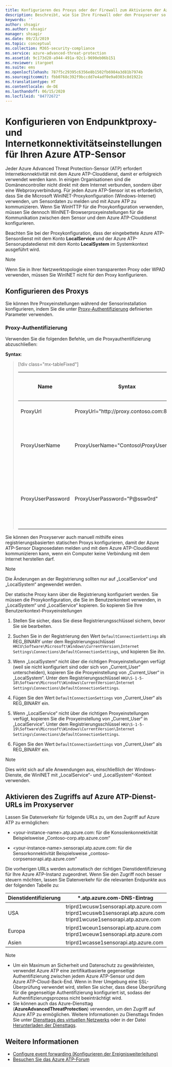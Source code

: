 ```yaml
---
title: Konfigurieren des Proxys oder der Firewall zum Aktivieren der Azure ATP-Kommunikation mit dem Sensor
description: Beschreibt, wie Sie Ihre Firewall oder den Proxyserver so einrichten, um die Kommunikation zwischen dem Azure ATP-Clouddienst und den Azure ATP-Sensoren zuzulassen.
keywords: ''
author: shsagir
ms.author: shsagir
manager: shsagir
ms.date: 09/23/2019
ms.topic: conceptual
ms.collection: M365-security-compliance
ms.service: azure-advanced-threat-protection
ms.assetid: 9c173d28-a944-491a-92c1-9690eb06b151
ms.reviewer: itargoet
ms.suite: ems
ms.openlocfilehash: 787f5c29395c6356e8b1502fb6984a3d81b7974b
ms.sourcegitcommit: fbb0768c392f9bccdd7e4adf0e9a0303c8d1922c
ms.translationtype: HT
ms.contentlocale: de-DE
ms.lasthandoff: 06/15/2020
ms.locfileid: "84772672"
---
```

# <a name="configure-endpoint-proxy-and-internet-connectivity-settings-for-your-azure-atp-sensor"></a>Konfigurieren von Endpunktproxy- und Internetkonnektivitätseinstellungen für Ihren Azure ATP-Sensor

Jeder Azure Advanced Threat Protection-Sensor (ATP) erfordert Internetkonnektivität mit dem Azure ATP-Clouddienst, damit er erfolgreich verwendet werden kann. In einigen Organisationen sind die Domänencontroller nicht direkt mit dem Internet verbunden, sondern über eine Webproxyverbindung. Für jeden Azure ATP-Sensor ist es erforderlich, dass Sie die Microsoft WinINET-Proxykonfiguration (Windows-Internet) verwenden, um Sensordaten zu melden und mit Azure ATP zu kommunizieren. Wenn Sie WinHTTP für die Proxykonfiguration verwenden, müssen Sie dennoch WinINET-Browserproxyeinstellungen für die Kommunikation zwischen dem Sensor und dem Azure ATP-Clouddienst konfigurieren.

Beachten Sie bei der Proxykonfiguration, dass der eingebettete Azure ATP-Sensordienst mit dem Konto **LocalService** und der Azure ATP-Sensorupdatedienst mit dem Konto **LocalSystem** im Systemkontext ausgeführt wird.

> [!NOTE]
> Wenn Sie in Ihrer Netzwerktopologie einen transparenten Proxy oder WPAD verwenden, müssen Sie WinINET nicht für den Proxy konfigurieren.

## <a name="configure-the-proxy"></a>Konfigurieren des Proxys

Sie können Ihre Proxyeinstellungen während der Sensorinstallation konfigurieren, indem Sie die unter [Proxy-Authentifizierung](https://docs.microsoft.com/azure-advanced-threat-protection/atp-silent-installation#proxy-authentication) definierten Parameter verwenden.

### <a name="proxy-authentication"></a>Proxy-Authentifizierung

Verwenden Sie die folgenden Befehle, um die Proxyauthentifizierung abzuschließen:

**Syntax**:

> [!div class="mx-tableFixed"]
>
> |Name|Syntax|Erforderlich für die unbeaufsichtigte Installation?|Beschreibung|
> |-------------|----------|---------|---------|
> |ProxyUrl|ProxyUrl="http\://proxy.contoso.com:8080"|Nein|Gibt die ProxyUrl und die Portnummer für den Azure ATP Sensor an.|
> |ProxyUserName|ProxyUserName="Contoso\ProxyUser"|Nein|Wenn Ihr Proxydienst eine Authentifizierung erfordert, geben Sie einen Benutzernamen im Format „DOMÄNE\Benutzer“ an.|
> |ProxyUserPassword|ProxyUserPassword="P@ssw0rd"|Nein|Gibt das Kennwort für den Proxybenutzernamen an. *Anmeldeinformationen werden verschlüsselt und lokal vom Azure ATP-Sensor gespeichert.|

Sie können den Proxyserver auch manuell mithilfe eines registrierungsbasierten statischen Proxys konfigurieren, damit der Azure ATP-Sensor Diagnosedaten melden und mit dem Azure ATP-Clouddienst kommunizieren kann, wenn ein Computer keine Verbindung mit dem Internet herstellen darf.

> [!NOTE]
> Die Änderungen an der Registrierung sollten nur auf „LocalService“ und „LocalSystem“ angewendet werden.

Der statische Proxy kann über die Registrierung konfiguriert werden. Sie müssen die Proxykonfiguration, die Sie im Benutzerkontext verwenden, in „LocalSystem“ und „LocalService“ kopieren. So kopieren Sie Ihre Benutzerkontext-Proxyeinstellungen

1. Stellen Sie sicher, dass Sie diese Registrierungsschlüssel sichern, bevor Sie sie bearbeiten.

1. Suchen Sie in der Registrierung den Wert `DefaultConnectionSettings` als REG_BINARY unter dem Registrierungsschlüssel `HKCU\Software\Microsoft\Windows\CurrentVersion\Internet Settings\Connections\DefaultConnectionSettings`, und kopieren Sie ihn.

1. Wenn „LocalSystem“ nicht über die richtigen Proxyeinstellungen verfügt (weil sie nicht konfiguriert sind oder sich von „Current_User“ unterscheiden), kopieren Sie die Proxyeinstellung von „Current_User“ in „LocalSystem“. Unter dem Registrierungsschlüssel `HKU\S-1-5-18\Software\Microsoft\Windows\CurrentVersion\Internet Settings\Connections\DefaultConnectionSettings`.

1. Fügen Sie den Wert `DefaultConnectionSettings` von „Current_User“ als REG_BINARY ein.

1. Wenn „LocalService“ nicht über die richtigen Proxyeinstellungen verfügt, kopieren Sie die Proxyeinstellung von „Current_User“ in „LocalService“. Unter dem Registrierungsschlüssel `HKU\S-1-5-19\Software\Microsoft\Windows\CurrentVersion\Internet Settings\Connections\DefaultConnectionSettings`.

1. Fügen Sie den Wert `DefaultConnectionSettings` von „Current_User“ als REG_BINARY ein.

> [!NOTE]
> Dies wirkt sich auf alle Anwendungen aus, einschließlich der Windows-Dienste, die WinINET mit „LocalService“- und „LocalSystem“-Kontext verwenden.

## <a name="enable-access-to-azure-atp-service-urls-in-the-proxy-server"></a>Aktivieren des Zugriffs auf Azure ATP-Dienst-URLs im Proxyserver

Lassen Sie Datenverkehr für folgende URLs zu, um den Zugriff auf Azure ATP zu ermöglichen:

- \<your-instance-name>.atp.azure.com: für die Konsolenkonnektivität Beispielsweise „Contoso-corp.atp.azure.com“

- \<your-instance-name>.sensorapi.atp.azure.com: für die Sensorkonnektivität Beispielsweise „contoso-corpsensorapi.atp.azure.com“

Die vorherigen URLs werden automatisch der richtigen Dienstidentifizierung für Ihre Azure ATP-Instanz zugeordnet. Wenn Sie den Zugriff noch besser steuern möchten, lassen Sie Datenverkehr für die relevanten Endpunkte aus der folgenden Tabelle zu:

|Dienstidentifizierung|*.atp.azure.com-DNS-Eintrag|
|----|----|
|USA |triprd1wcusw1sensorapi.atp.azure.com<br>triprd1wcuswb1sensorapi.atp.azure.com<br>triprd1wcuse1sensorapi.atp.azure.com|
|Europa|triprd1wceun1sensorapi.atp.azure.com<br>triprd1wceuw1sensorapi.atp.azure.com|
|Asien|triprd1wcasse1sensorapi.atp.azure.com|

> [!NOTE]
>
> - Um ein Maximum an Sicherheit und Datenschutz zu gewährleisten, verwendet Azure ATP eine zertifikatbasierte gegenseitige Authentifizierung zwischen jedem Azure ATP-Sensor und dem Azure ATP-Cloud-Back-End. Wenn in Ihrer Umgebung eine SSL-Überprüfung verwendet wird, stellen Sie sicher, dass diese Überprüfung für die gegenseitige Authentifizierung konfiguriert ist, sodass der Authentifizierungsprozess nicht beeinträchtigt wird.
> - Sie können auch das Azure-Diensttag (**AzureAdvancedThreatProtection**) verwenden, um den Zugriff auf Azure ATP zu ermöglichen. Weitere Informationen zu Diensttags finden Sie unter [Diensttags des virtuellen Netzwerks](https://docs.microsoft.com/azure/virtual-network/service-tags-overview) oder in der Datei [Herunterladen der Diensttags](https://www.microsoft.com/download/details.aspx?id=56519).

## <a name="see-also"></a>Weitere Informationen

- [Configure event forwarding (Konfigurieren der Ereignisweiterleitung)](configure-event-forwarding.md)
- [Besuchen Sie das Azure ATP-Forum](https://aka.ms/azureatpcommunity)

